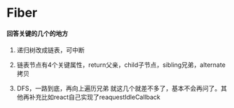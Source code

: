 # Fiber

#### 回答关键的几个的地方

1. 递归树改成链表，可中断

2. 链表节点有4个关键属性，return父亲，child子节点，sibling兄弟，alternate拷贝

3. DFS，一路到底，再向上遍历兄弟 就这几个就差不多了，基本不会再问了。其他再补充比如react自己实现了reaquestIdleCallback